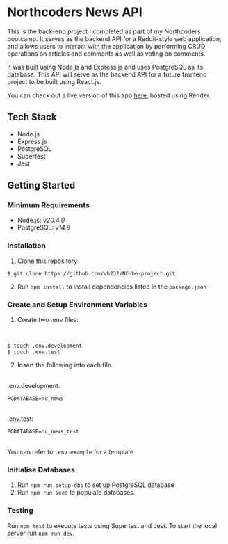 # Northcoders News API

This is the back-end project I completed as part of my Northcoders bootcamp. It serves as the backend API for a Reddit-style web application, and allows users to interact with the application by performing CRUD operations on articles and comments as well as voting on comments.

It was built using Node.js and Express.js and uses PostgreSQL as its database. This API will serve as the backend API for a future frontend project to be built using React.js.

You can check out a live version of this app [here](https://nc-be-project.onrender.com), hosted using Render.

## Tech Stack
* Node.js
* Express.js
* PostgreSQL
* Supertest
* Jest

## Getting Started

### Minimum Requirements

* Node.js: *v20.4.0*
* PostgreSQL: *v14.9*

### Installation

1. Clone this repository
```
$ git clone https://github.com/vh232/NC-be-project.git
```
2. Run `npm install` to install dependencies listed in the `package.json`

### Create and Setup Environment Variables

1. Create two .env files:
</br>

```
$ touch .env.development
$ touch .env.test
```
2. Insert the following into each file.
 </br>
.env.development:

```
PGDATABASE=nc_news
```
</br>
.env.test:

```
PGDATABASE=nc_news_test
```
</br> You can refer to `.env.example` for a template

### Initialise Databases

1. Run `npm run setup-dbs` to set up PostgreSQL database
2. Run `npm run seed` to populate databases.

### Testing

Run `npm test` to execute tests using Supertest and Jest. To start the local server run `npm run dev`.



